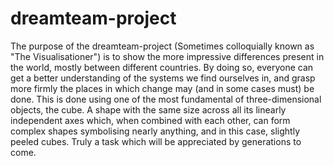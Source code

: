 # dreamteam-project

The purpose of the dreamteam-project (Sometimes colloquially known as "The Visualisationer") is to show the more impressive differences present in the world, mostly between different countries.
By doing so, everyone can get a better understanding of the systems we find ourselves in, and grasp more firmly the places in which change may (and in some cases must) be done.
This is done using one of the most fundamental of three-dimensional objects, the cube. A shape with the same size across all its linearly independent axes which, when combined with each other,
can form complex shapes symbolising nearly anything, and in this case, slightly peeled cubes. Truly a task which will be appreciated by generations to come.
